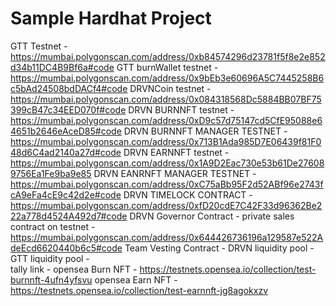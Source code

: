 # Sample Hardhat Project

GTT Testnet - https://mumbai.polygonscan.com/address/0xb84574296d23781f5f8e2e852d34b11DC4B9Bf6a#code
GTT burnWallet testnet - https://mumbai.polygonscan.com/address/0x9bEb3e60696A5C7445258B6c5bAd24508bdDACf4#code
DRVNCoin testnet - https://mumbai.polygonscan.com/address/0x084318568Dc5884BB07BF75399cB47c34EED070f#code
DRVN BURNNFT testnet - https://mumbai.polygonscan.com/address/0xD9c57d75147cd5CfE95088e64651b2646eAceD85#code
DRVN BURNNFT MANAGER TESTNET - https://mumbai.polygonscan.com/address/0x713B1Ada985D7E06439f81F048d6C4ad2140a27d#code
DRVN EARNNFT testnet - https://mumbai.polygonscan.com/address/0x1A9D2Eac730e53b61De276089756Ea1Fe9ba9e85
DRVN EANRNFT MANAGER TESTNET - https://mumbai.polygonscan.com/address/0xC75aBb95F2d52ABf96e2743fcA9eFa4cE9c42d2e#code
DRVN TIMELOCK CONTRACT - https://mumbai.polygonscan.com/address/0xfD20cdE7C42F33d96362Be222a778d4524A492d7#code
DRVN Governor Contract - 
private sales contract on testnet - https://mumbai.polygonscan.com/address/0x644426736196a129587e522AdeEcd6620440b6c5#code
Team Vesting Contract - 
DRVN liquidity pool - 
GTT liquidity pool -  
tally link - 
opensea Burn NFT - https://testnets.opensea.io/collection/test-burnnft-4ufn4yfsvu
opensea Earn NFT - https://testnets.opensea.io/collection/test-earnnft-jg8agokxzv